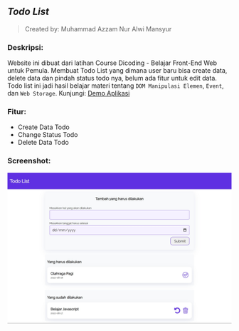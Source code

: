 ## _Todo List_

> Created by: Muhammad Azzam Nur Alwi Mansyur

### Deskripsi:
Website ini dibuat dari latihan Course Dicoding - Belajar Front-End Web untuk Pemula. Membuat Todo List yang dimana user baru bisa create data, delete data dan pindah status todo nya, belum ada fitur untuk edit data. Todo list ini jadi hasil belajar materi tentang `DOM Manipulasi Elemen`, `Event`, dan `Web Storage`. Kunjungi: [Demo Aplikasi](https://azzmnrwebdev.github.io/todo-list-js/)

### Fitur:
* Create Data Todo
* Change Status Todo
* Delete Data Todo

### Screenshot:
[screenshot]: assets/screenshot/screenshot.jpg

![alt text][screenshot]